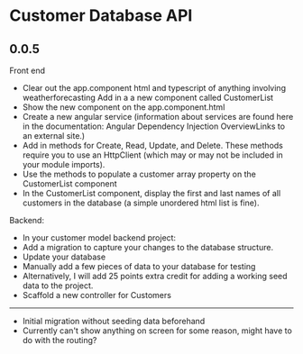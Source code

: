 # Customer Database API
## 0.0.5
Front end 
- Clear out the app.component html and typescript of anything involving weatherforecasting
 Add in a a new component called CustomerList
- Show the new component on the app.component.html
- Create a new angular service (information about services are found here in the documentation: Angular Dependency Injection OverviewLinks to an external site.)
- Add in methods for Create, Read, Update, and Delete. These methods require you to use an HttpClient (which may or may not be included in your module imports).
- Use the methods to populate a customer array property on the CustomerList component
- In the CustomerList component, display the first and last names of all customers in the database (a simple unordered html list is fine).

Backend:
- In your customer model backend project:
- Add a migration to capture your changes to the database structure.
- Update your database
- Manually add a few pieces of data to your database for testing
- Alternatively, I will add 25 points extra credit for adding a working seed data to the project.
- Scaffold a new controller for Customers
----------------------------------------------------
- Initial migration without seeding data beforehand
- Currently can't show anything on screen for some reason, might have to do with the routing?